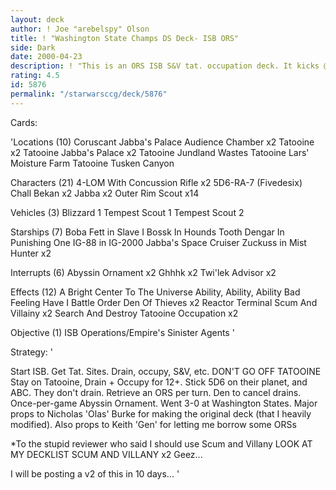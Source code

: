 ```yaml
---
layout: deck
author: ! Joe "arebelspy" Olson
title: ! "Washington State Champs DS Deck- ISB ORS"
side: Dark
date: 2000-04-23
description: ! "This is an ORS ISB S&V tat. occupation deck. It kicks @$$"
rating: 4.5
id: 5876
permalink: "/starwarsccg/deck/5876"
---
```

Cards: 

'Locations (10)
Coruscant
Jabba's Palace Audience Chamber  x2
Tatooine  x2
Tatooine Jabba's Palace  x2
Tatooine Jundland Wastes
Tatooine Lars' Moisture Farm
Tatooine Tusken Canyon

Characters (21)
4-LOM With Concussion Rifle  x2
5D6-RA-7 (Fivedesix)
Chall Bekan  x2
Jabba  x2
Outer Rim Scout  x14

Vehicles (3)
Blizzard 1
Tempest Scout 1
Tempest Scout 2

Starships (7)
Boba Fett in Slave I
Bossk In Hounds Tooth
Dengar In Punishing One
IG-88 in IG-2000
Jabba's Space Cruiser
Zuckuss in Mist Hunter	x2

Interrupts (6)
Abyssin Ornament  x2
Ghhhk  x2
Twi'lek Advisor  x2

Effects (12)
A Bright Center To The Universe
Ability, Ability, Ability
Bad Feeling Have I
Battle Order
Den Of Thieves	x2
Reactor Terminal
Scum And Villainy  x2
Search And Destroy
Tatooine Occupation  x2

Objective (1)
ISB Operations/Empire's Sinister Agents '

Strategy: '

Start ISB. Get Tat. Sites. Drain, occupy, S&V, etc. DON'T GO OFF TATOOINE Stay on Tatooine, Drain + Occupy for 12+. Stick 5D6 on their planet, and ABC. They don't drain. Retrieve an ORS per turn. Den to cancel drains. Once-per-game Abyssin Ornament.  Went 3-0 at Washington States. Major props to Nicholas 'Olas' Burke for making the original deck (that I heavily modified). Also props to Keith 'Gen' for letting me borrow some ORSs

*To the stupid reviewer who said I should use Scum and Villany LOOK AT MY DECKLIST SCUM AND VILLANY x2 Geez...

I will be posting a v2 of this in 10 days... '

